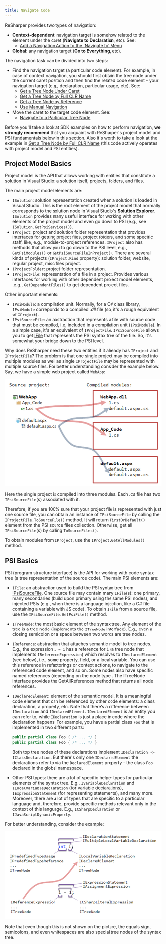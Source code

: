 ```yaml
---
title: Navigate Code
--- 
```


ReSharper provides two types of navigation:
* **Context-dependent**: navigation target is somehow related to the element under the caret (**Navigate to Declaration**, etc).
See:
    * [Add a Navigation Action to the 'Navigate to' Menu](AddYourNavigationActionToNavigateToMenu.md)
* **Global**: any navigation target (**Go to Everything**, etc).

The navigation task can be divided into two steps:
* Find the navigation target (a particular code element). For example, in case of context navigation, you should first obtain the tree node under the current caret position and then find the related code element - your navigation target (e.g., declaration, particular usage, etc).
See:
    * [Get a Tree Node Under Caret](GetTreeNodeUnderCaret.md) 
    * [Get a Tree Node by Full CLR Name](GetTreeNodeByFullName.md) 
    * [Get a Tree Node by Reference](GetTreeNodeByReference.md)
    * [Use Manual Navigation](UseManualNavigation.md) 
* Move the caret to the target code element.
See:
    * [Navigate to a Particular Tree Node](NavigateToParticularTreeNode.md)

Before you'll take a look at SDK examples on how to perform navigation, **we strongly recommend** that you acquaint with ReSharper's project model and PSI fundamentals below in this section. Also it's worth to take a look at the example in [Get a Tree Node by Full CLR Name](GetTreeNodeByFullName.md) (this code actively operates with project model and PSI entities). 

## Project Model Basics
Project model is the API that allows working with entities that constitute a solution in Visual Studio: a solution itself, projects, folders, and files.

The main project model elements are:
* `ISolution`: solution representation created when a solution is loaded in Visual Studio. This is the root element of the project model that normally corresponds to the solution node in Visual Studio's **Solution Explorer**. `ISolution` provides many useful interface for working with other elements of the project model and even go down to PSI (e.g., see `ISolution.GetPsiServices()`).
* `IProject`: project and solution folder representation that provides interfaces for getting project files, project folders, and some specific staff, like, e.g., module-to-project references. `IProject` also has methods that allow you to go down to the PSI level, e.g., `GetPsiModules()` or `GetPsiSourceFileInProject()`. 
    There are several kinds of projects (`IProject.Kind` property): solution folder, website, regular project, misc files project.
* `IProjectFolder`: project folder representation.
* `IProjectFile`: representation of a file in a project. Provides various interfaces for working with other dependent project model elements, .e.g., `GetDependentFiles()` to get dependent project files.   

Other important elements:
* `IPsiModule`: a compilation unit. Normally, for a C# class library, `IPsiModule` correponds to a compiled *.dll* file (so, it's a rough equivalent of `IProject`).
* `IPsiSourceFile`: an abstraction that represents a file with source code that must be compiled, i.e, included in a compilation unit (`IPsiModule`). In a simple case, it's an equivalent of `IProjectFile`. `IPsiSourceFile` allows you to get [IFile](#psi-basics) that represents the PSI syntax tree of the file. So, it's somewhat your bridge down to the PSI level.

Why does ReSharper need these two entities if it already has `IProject` and `IProjectFile`? The problem is that one single project may be compiled into multiple modules as well as single `IProjectFile` may be represented with multiple source files. For better understanding consider the example below. Say, we have a simple web project called `WebApp`:

![project-model-example](project-model-example.png)

Here the single project is compiled into three modules. Each *.cs* file has two `IPsiSourceFile`(s) associated with it.

Therefore, if you are 100% sure that your project file is represented with just one source file, you can obtain an instance of `IPsiSourceFile` by calling the `IProjectFile.ToSourceFile()` method. It will return `FirstOrDefault()` element from the PSI source files collection. Otherwise, get all `IPsiSourceFile`(s) by calling `ToSourceFiles()`.

To obtain modules from `IProject`, use the `IProject.GetAllModules()` method.

## PSI Basics
PSI (program structure interface) is the API for working with code syntax tree (a tree representation of the source code). 
The main PSI elements are:
* `IFile`: an abstraction used to build the PSI syntax tree from [IPsiSourceFile](#project-model-basics). One source file may contain many `IFile`(s): one primary, many secondaries (build upon primary using the same PSI nodes), and injected PSIs (e.g., when there is a language injection, like a C# file containing a variable with JS code). To obtain `IFile` from a source file, use the `IPsiSourceFile.GetPsiFile()` method.
* `ITreeNode`: the most basic element of the syntax tree. Any element of the tree is a tree node (implements the `ITreeNode` interface). E.g., even a closing semicolon or a space between two words are tree nodes. 
* `IReference`: abstraction that attaches semantic model to tree nodes. E.g., the expression `i = 1` has a reference for `i` (a tree node that implements `IReferenceExpression`) which resolves to `IDeclaredElement` (see below), i.e., some property, field, or a local variable. You can use this reference in refactorings or context actions, to navigate to the referenced code element, and so on. Some nodes also have specific named references (depending on the node type). 
The ITreeNode interface provides the GetAllReferences method that returns all node references.
* `IDeclaredElement`: element of the semantic model. It is a meaningful code element that can be referenced by other code elements: a class declaration, a property, etc.
Note that there’s a difference between `IDeclaration` and `IDeclaredElement`. `IDeclaredElement` is an entity you can refer to, while `IDeclaration` is just a place in code where the declaration happens. For example, you have a partial class `Foo` that is implemented in two different parts:

    ```csharp
    public partial class Foo { /* ... */ }
    public partial class Foo { /* ... */ }
    ```

    Both top tree nodes of these declarations implement `IDeclaration -> IClassDeclaration`. But there's only one `IDeclaredElement` the declarations refer to via the `DeclaredElement` property - the class `Foo` declared in the global namespace. 
* Other PSI types: there are a lot of specific helper types for particular elements of the syntax tree. E.g., `IVariableDeclaration` and `ILocalVariableDeclaration` (for variable declarations), `IExpressionStatement` (for representing statements), and many more. Moreover, there are a lot of types that are specific to a particular language and, therefore, provide specific methods relevant only in the context of this language. E.g., `ICSharpDeclaration` or `IJavaScriptDynamicProperty`.

For better understanding, consider the example:

![psi-example](psi-example.png)

Note that even though this is not shown on the picture, the equals sign, semicolons, and even whitespaces are also special tree nodes of the syntax tree.
